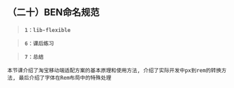 ##  （二十）BEN命名规范

> **`1：lib-flexible`**



> **`6：课后练习`**


> **`7：总结`**

```
本节课介绍了淘宝移动端适配方案的基本原理和使用方法, 介绍了实际开发中px到rem的转换方法, 最后介绍了字体在Rem布局中的特殊处理
```